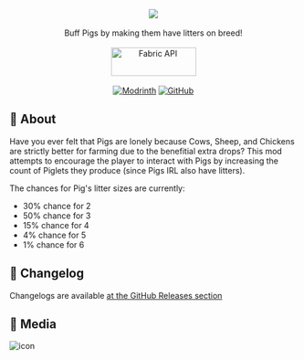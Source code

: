 <p align="center">
  <img src="https://user-images.githubusercontent.com/17690401/209383770-c1f65ffe-b9fc-4c92-8da9-5b676a76b550.png">
  </br></br>
  Buff Pigs by making them have litters on breed!
  </br></br>
  <a href="https://www.curseforge.com/minecraft/mc-mods/fabric-api"><img src="https://i.imgur.com/Ol1Tcf8.png" width="149" height="50" title="Fabric API" alt="Fabric API"></a>
  </br></br>
  <a href="https://modrinth.com/mod/pigs-have-litters"><img alt="Modrinth" src="https://img.shields.io/modrinth/dt/pigs-have-litters?label=Modrinth%20Downloads"></a> <a href="https://github.com/Pepperoni-Jabroni/PigsHaveLitters"><img alt="GitHub" src="https://img.shields.io/github/downloads/Pepperoni-Jabroni/PigsHaveLitters/total?label=Downloads&logo=github"></a>
</p>

## 📖 About
Have you ever felt that Pigs are lonely because Cows, Sheep, and Chickens are strictly better for farming due to the benefitial extra drops? This mod attempts to encourage the player to interact with Pigs by increasing the count of Piglets they produce (since Pigs IRL also have litters).

The chances for Pig's litter sizes are currently:
- 30% chance for 2
- 50% chance for 3
- 15% chance for 4
- 4% chance for 5
- 1% chance for 6

## 📃 Changelog
Changelogs are available [at the GitHub Releases section](https://github.com/Pepperoni-Jabroni/PigsHaveLitters/releases)

## 📸 Media
![icon](https://user-images.githubusercontent.com/17690401/203867691-edc38131-8591-4d5c-bbc3-6a66928f83d9.png)
